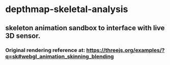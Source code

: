 # depthmap-skeletal-analysis

## skeleton animation sandbox to interface with live 3D sensor.

### Original rendering reference at: https://threejs.org/examples/?q=sk#webgl_animation_skinning_blending
